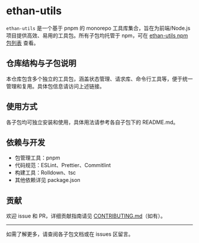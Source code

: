 # ethan-utils

`ethan-utils` 是一个基于 pnpm 的 monorepo 工具库集合，旨在为前端/Node.js 项目提供高效、易用的工具包。所有子包均托管于 npm，可在 [ethan-utils npm 包列表](https://www.npmjs.com/settings/ethan-utils/packages) 查看。

## 仓库结构与子包说明

本仓库包含多个独立的工具包，涵盖状态管理、请求库、命令行工具等，便于统一管理和复用。具体包信息请访问上述链接。

## 使用方式

各子包均可独立安装和使用，具体用法请参考各自子包下的 README.md。

## 依赖与开发

- 包管理工具：pnpm
- 代码规范：ESLint、Prettier、Commitlint
- 构建工具：Rolldown、tsc
- 其他依赖详见 package.json

## 贡献

欢迎 issue 和 PR，详细贡献指南请见 [CONTRIBUTING.md](./CONTRIBUTING.md)（如有）。

---

如需了解更多，请查阅各子包文档或在 issues 区留言。
